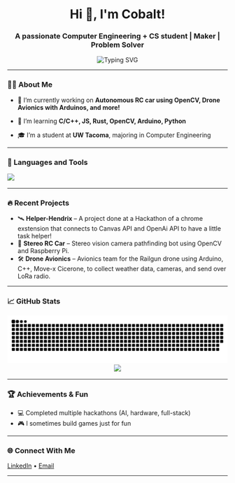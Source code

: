 <!-- Fancy GitHub Profile README -->

<h1 align="center">Hi 👋, I'm Cobalt!</h1>
<h3 align="center">A passionate Computer Engineering + CS student | Maker | Problem Solver</h3>

<p align="center">
  <img src="https://readme-typing-svg.herokuapp.com?font=Fira+Code&duration=3000&pause=1000&color=00FFD2&center=true&vCenter=true&width=435&lines=Computer+Engineering+Student;Building+cool+stuff+with+code+%F0%9F%A7%91%E2%80%8D%F0%9F%92%BB;Always+learning+something+new!;Cat+enthusiast+%F0%9F%90%88" alt="Typing SVG" />
</p>

---



### 👨‍💻 About Me

- 🔭 I’m currently working on **Autonomous RC car using OpenCV, Drone Avionics with Arduinos, and more!**
- 🌱 I’m learning **C/C++, JS, Rust, OpenCV, Arduino, Python**

- 🎓 I’m a student at **UW Tacoma**, majoring in Computer Engineering

---



### 🧰 Languages and Tools

<p align="left">
  <img src="https://skillicons.dev/icons?i=python,java,cpp,arduino,raspberrypi,git,linux,html,css,javascript,react" />
</p>

---

### 🔥 Recent Projects

- 🛰️ **Helper-Hendrix** – A project done at a Hackathon of a chrome exstension that connects to Canvas API and OpenAi API to have a little task helper!
- 🤖 **Stereo RC Car** – Stereo vision camera pathfinding bot using OpenCV and Raspberry Pi.  
- 🛠️ **Drone Avionics** – Avionics team for the Railgun drone using Arduino, C++, Move-x Cicerone, to collect weather data, cameras, and send over LoRa radio.  
---

### 📈 GitHub Stats

<p align="center">
  
<picture>
  <source media="(prefers-color-scheme: dark)" srcset="https://raw.githubusercontent.com/platane/platane/output/github-contribution-grid-snake-dark.svg">
  <source media="(prefers-color-scheme: light)" srcset="https://raw.githubusercontent.com/platane/platane/output/github-contribution-grid-snake.svg">
  <img alt="github contribution grid snake animation" src="https://raw.githubusercontent.com/platane/platane/output/github-contribution-grid-snake.svg">
</picture>

<img src="https://github-readme-stats.vercel.app/api/top-langs/?username=cobalt-s&layout=compact&theme=tokyonight&hide_border=true" />
  
</p>



---



### 🏆 Achievements & Fun

- 💻 Completed multiple hackathons (AI, hardware, full-stack)
- 🎮 I sometimes build games just for fun
---

### 🌐 Connect With Me

<p>


  <a href="https://www.linkedin.com/in/cobalt-stamey-7416b0332//" target="_blank">LinkedIn</a> •
  <a href="mailto:stameycobalt@gmail.com">Email</a> 
  <!-- <a href="https://cobalt-s.github.io/">Portfolio</a> -->
</p>

---

<!-- <p align="center">
  <img src="https://komarev.com/ghpvc/?username=cobalt-s&label=Profile%20views&color=0e75b6&style=flat" alt="cobalt-s" />
</p> -->
